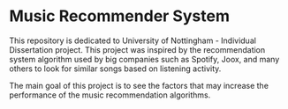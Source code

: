 # Music Recommender System
This repository is dedicated to University of Nottingham - Individual Dissertation project. This project was inspired by the recommendation system algorithm used by big companies such as Spotify, Joox, and many others to look for similar songs based on listening activity.

The main goal of this project is to see the factors that may increase the performance of the music recommendation algorithms.